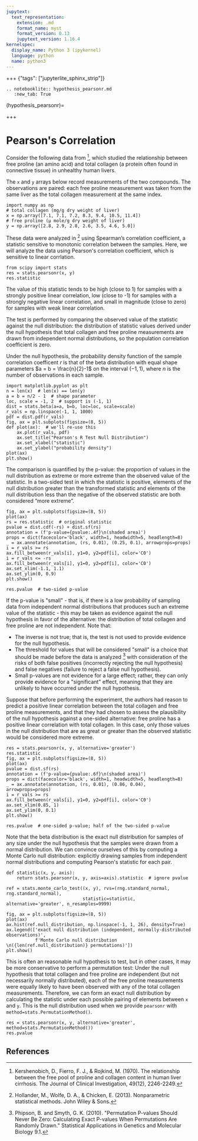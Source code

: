 ```yaml
---
jupytext:
  text_representation:
    extension: .md
    format_name: myst
    format_version: 0.13
    jupytext_version: 1.16.4
kernelspec:
  display_name: Python 3 (ipykernel)
  language: python
  name: python3
---
```


+++ {"tags": ["jupyterlite_sphinx_strip"]}

```{eval-rst}
.. notebooklite:: hypothesis_pearsonr.md
   :new_tab: True
```

(hypothesis_pearsonr)=

+++

# Pearson's Correlation

Consider the following data from [^1], which studied the relationship between free proline (an amino acid) and total collagen (a protein often found in connective tissue) in unhealthy human livers.

The `x` and `y` arrays below record measurements of the two compounds. The observations are paired: each free proline measurement was taken from the same liver as the total collagen measurement at the same index.

```{code-cell} ipython3
import numpy as np
# total collagen (mg/g dry weight of liver)
x = np.array([7.1, 7.1, 7.2, 8.3, 9.4, 10.5, 11.4])
# free proline (μ mole/g dry weight of liver)
y = np.array([2.8, 2.9, 2.8, 2.6, 3.5, 4.6, 5.0])
```

These data were analyzed in [^2] using Spearman’s correlation coefficient, a statistic sensitive to monotonic correlation between the samples. Here, we will analyze the data using Pearson's correlation coefficient, which is sensitive to linear corrlation.

```{code-cell} ipython3
from scipy import stats
res = stats.pearsonr(x, y)
res.statistic
```

The value of this statistic tends to be high (close to 1) for samples with a strongly positive linear correlation, low (close to -1) for samples with a strongly negative linear correlation, and small in magnitude (close to zero) for samples with weak linear correlation.

The test is performed by comparing the observed value of the statistic against the null distribution: the distribution of statistic values derived under the null hypothesis that total collagen and free proline measurements are drawn from independent normal distributions, so the population correlation coefficient is zero.

Under the null hypothesis, the probability density function of the sample correlation coefficent $r$ is that of the beta distribution with equal shape parameters $a = b = \frac{n}{2}-1$ on the interval $(-1, 1)$, where $n$ is the number of observations in each sample.

```{code-cell} ipython3
import matplotlib.pyplot as plt
n = len(x)  # len(x) == len(y)
a = b = n/2 - 1  # shape parameter
loc, scale = -1, 2  # support is (-1, 1)
dist = stats.beta(a=a, b=b, loc=loc, scale=scale)
r_vals = np.linspace(-1, 1, 1000)
pdf = dist.pdf(r_vals)
fig, ax = plt.subplots(figsize=(8, 5))
def plot(ax):  # we'll re-use this
    ax.plot(r_vals, pdf)
    ax.set_title("Pearson's R Test Null Distribution")
    ax.set_xlabel("statistic")
    ax.set_ylabel("probability density")
plot(ax)
plt.show()
```

The comparison is quantified by the p-value: the proportion of values in the null distribution as extreme or more extreme than the observed value of the statistic. In a two-sided test in which the statistic is positive, elements of the null distribution greater than the transformed statistic and elements of the null distribution less than the negative of the observed statistic are both considered “more extreme”.

```{code-cell} ipython3
fig, ax = plt.subplots(figsize=(8, 5))
plot(ax)
rs = res.statistic  # original statistic
pvalue = dist.cdf(-rs) + dist.sf(rs)
annotation = (f'p-value={pvalue:.4f}\n(shaded area)')
props = dict(facecolor='black', width=1, headwidth=5, headlength=8)
_ = ax.annotate(annotation, (rs, 0.01), (0.25, 0.1), arrowprops=props)
i = r_vals >= rs
ax.fill_between(r_vals[i], y1=0, y2=pdf[i], color='C0')
i = r_vals <= -rs
ax.fill_between(r_vals[i], y1=0, y2=pdf[i], color='C0')
ax.set_xlim(-1.1, 1.1)
ax.set_ylim(0, 0.9)
plt.show()
```

```{code-cell} ipython3
res.pvalue  # two-sided p-value
```

If the p-value is "small" - that is, if there is a low probability of sampling data from independent normal distributions that produces such an extreme value of the statistic - this may be taken as evidence against the null hypothesis in favor of the alternative: the distribution of total collagen and free proline are not independent. Note that:

- The inverse is not true; that is, the test is not used to provide evidence for the null hypothesis.
- The threshold for values that will be considered "small" is a choice that should be made before the data is analyzed [^3] with consideration of the risks of both false positives (incorrectly rejecting the null hypothesis) and false negatives (failure to reject a false null hypothesis).
- Small p-values are not evidence for a large effect; rather, they can only provide evidence for a "significant" effect, meaning that they are unlikely to have occurred under the null hypothesis.

Suppose that before performing the experiment, the authors had reason to predict a positive linear correlation between the total collagen and free proline measurements, and that they had chosen to assess the plausibility of the null hypothesis against a one-sided alternative: free proline has a positive linear correlation with total collagen. In this case, only those values in the null distribution that are as great or greater than the observed statistic would be considered more extreme.

```{code-cell} ipython3
res = stats.pearsonr(x, y, alternative='greater')
res.statistic
fig, ax = plt.subplots(figsize=(8, 5))
plot(ax)
pvalue = dist.sf(rs)
annotation = (f'p-value={pvalue:.6f}\n(shaded area)')
props = dict(facecolor='black', width=1, headwidth=5, headlength=8)
_ = ax.annotate(annotation, (rs, 0.01), (0.86, 0.04), arrowprops=props)
i = r_vals >= rs
ax.fill_between(r_vals[i], y1=0, y2=pdf[i], color='C0')
ax.set_xlim(0.85, 1)
ax.set_ylim(0, 0.1)
plt.show()
```

```{code-cell} ipython3
res.pvalue  # one-sided p-value; half of the two-sided p-value
```

Note that the beta distribution is the exact null distribution for samples of any size under the null hypothesis that the samples were drawn from a normal distribution. We can convince ourselves of this by computing a Monte Carlo null distribution: explicitly drawing samples from independent normal distributions and computing Pearson's statistic for each pair.

```{code-cell} ipython3
def statistic(x, y, axis):
    return stats.pearsonr(x, y, axis=axis).statistic  # ignore pvalue
    
ref = stats.monte_carlo_test((x, y), rvs=(rng.standard_normal, rng.standard_normal),
                             statistic=statistic, alternative='greater', n_resamples=9999)

fig, ax = plt.subplots(figsize=(8, 5))
plot(ax)
ax.hist(ref.null_distribution, np.linspace(-1, 1, 26), density=True)
ax.legend(['exact null distribution (independent, normally-distributed observations)',
           f'Monte Carlo null distribution \n({len(ref.null_distribution)} permutations)'])
plt.show()
```

This is often an reasonable null hypothesis to test, but in other cases, it may be more conservative to perform a permutation test: Under the null hypothesis that total collagen and free proline are independent (but not necessarily normally distributed), each of the free proline measurements were equally likely to have been observed with any of the total collagen measurements. Therefore, we can form an exact null distribution by calculating the statistic under each possible pairing of elements between `x` and `y`. This is the null distribution used when we provide `pearsonr` with `method=stats.PermutationMethod()`.

```{code-cell} ipython3
res = stats.pearsonr(x, y, alternative='greater', method=stats.PermutationMethod())
res.pvalue
```

## References

[^1]: Kershenobich, D., Fierro, F. J., & Rojkind, M. (1970). The relationship
between the free pool of proline and collagen content in human liver cirrhosis.
The Journal of Clinical Investigation, 49(12), 2246-2249.

[^2]: Hollander, M., Wolfe, D. A., & Chicken, E. (2013). Nonparametric
statistical methods. John Wiley & Sons.

[^3]: Phipson, B. and Smyth, G. K. (2010). "Permutation P-values Should Never Be
Zero: Calculating Exact P-values When Permutations Are Randomly Drawn."
Statistical Applications in Genetics and Molecular Biology 9.1.
